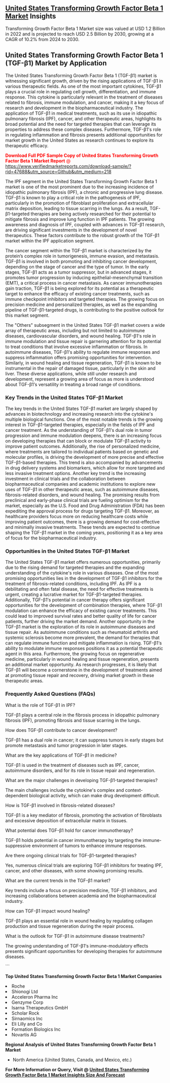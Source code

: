 <h2><a href="https://www.verifiedmarketreports.com/download-sample/?rid=47688&amp;utm_source=Github&amp;utm_medium=218" target="_blank">United States Transforming Growth Factor Beta 1 Market</a> Insights</h2><p>Transforming Growth Factor Beta 1 Market size was valued at USD 1.2 Billion in 2022 and is projected to reach USD 2.5 Billion by 2030, growing at a CAGR of 10.2% from 2024 to 2030.</p><p> <h2>United States Transforming Growth Factor Beta 1 (TGF-β1) Market by Application</h2> The United States Transforming Growth Factor Beta 1 (TGF-β1) market is witnessing significant growth, driven by the rising applications of TGF-β1 in various therapeutic fields. As one of the most important cytokines, TGF-β1 plays a crucial role in regulating cell growth, differentiation, and immune response. This cytokine is particularly relevant in the treatment of diseases related to fibrosis, immune modulation, and cancer, making it a key focus of research and development in the biopharmaceutical industry. The application of TGF-β1 in medical treatments, such as its use in idiopathic pulmonary fibrosis (IPF), cancer, and other therapeutic areas, highlights its broad potential and the need for targeted therapies that can leverage its properties to address these complex diseases. Furthermore, TGF-β1's role in regulating inflammation and fibrosis presents additional opportunities for market growth in the United States as research continues to explore its therapeutic efficacy. <p><span class=""><span style="color: #ff0000;"><strong>Download Full PDF Sample Copy of United States Transforming Growth Factor Beta 1 Market Report</strong> @ </span><a href="https://www.verifiedmarketreports.com/download-sample/?rid=47688&amp;utm_source=Github&amp;utm_medium=218" target="_blank">https://www.verifiedmarketreports.com/download-sample/?rid=47688&amp;utm_source=Github&amp;utm_medium=218</a></span></p> <p>The IPF segment in the United States Transforming Growth Factor Beta 1 market is one of the most prominent due to the increasing incidence of idiopathic pulmonary fibrosis (IPF), a chronic and progressive lung disease. TGF-β1 is known to play a critical role in the pathogenesis of IPF, particularly in the promotion of fibroblast proliferation and extracellular matrix deposition, leading to tissue scarring in the lungs. As a result, TGF-β1-targeted therapies are being actively researched for their potential to mitigate fibrosis and improve lung function in IPF patients. The growing awareness and diagnosis of IPF, coupled with advances in TGF-β1 research, are driving significant investments in the development of novel therapeutics. These factors contribute to the robust growth of the TGF-β1 market within the IPF application segment. <p>The cancer segment within the TGF-β1 market is characterized by the protein’s complex role in tumorigenesis, immune evasion, and metastasis. TGF-β1 is involved in both promoting and inhibiting cancer development, depending on the stage of cancer and the type of tumor. In the early stages, TGF-β1 acts as a tumor suppressor, but in advanced stages, it promotes tumor progression by inducing epithelial-mesenchymal transition (EMT), a critical process in cancer metastasis. As cancer immunotherapies gain traction, TGF-β1 is being explored for its potential as a therapeutic target to enhance the efficacy of existing cancer treatments, such as immune checkpoint inhibitors and targeted therapies. The growing focus on precision medicine and personalized therapies, as well as the expanding pipeline of TGF-β1-targeted drugs, is contributing to the positive outlook for this market segment. <p>The "Others" subsegment in the United States TGF-β1 market covers a wide array of therapeutic areas, including but not limited to autoimmune diseases, cardiovascular disorders, and wound healing. TGF-β1's role in immune modulation and tissue repair is garnering attention for its potential to treat conditions that involve excessive inflammation or fibrosis. In autoimmune diseases, TGF-β1’s ability to regulate immune responses and suppress inflammation offers promising opportunities for intervention. Similarly, in wound healing and tissue regeneration, TGF-β1 is known to be instrumental in the repair of damaged tissue, particularly in the skin and liver. These diverse applications, while still under research and development, represent a growing area of focus as more is understood about TGF-β1’s versatility in treating a broad range of conditions. <h3>Key Trends in the United States TGF-β1 Market</h3> The key trends in the United States TGF-β1 market are largely shaped by advances in biotechnology and increasing research into the cytokine's multiple biological functions. One of the most notable trends is the growing interest in TGF-β1-targeted therapies, especially in the fields of IPF and cancer treatment. As the understanding of TGF-β1’s dual role in tumor progression and immune modulation deepens, there is an increasing focus on developing therapies that can block or modulate TGF-β1 activity to improve patient outcomes. Additionally, the rise of personalized medicine, where treatments are tailored to individual patients based on genetic and molecular profiles, is driving the development of more precise and effective TGF-β1-based therapies. This trend is also accompanied by advancements in drug delivery systems and biomarkers, which allow for more targeted and less invasive treatment options. Another key trend is the increasing investment in clinical trials and the collaboration between biopharmaceutical companies and academic institutions to explore new uses of TGF-β1 in other therapeutic areas, such as autoimmune diseases, fibrosis-related disorders, and wound healing. The promising results from preclinical and early-phase clinical trials are fueling optimism for the market, especially as the U.S. Food and Drug Administration (FDA) has been expediting the approval process for drugs targeting TGF-β1. Moreover, as healthcare providers focus more on reducing healthcare costs while improving patient outcomes, there is a growing demand for cost-effective and minimally invasive treatments. These trends are expected to continue shaping the TGF-β1 market in the coming years, positioning it as a key area of focus for the biopharmaceutical industry. <h3>Opportunities in the United States TGF-β1 Market</h3> The United States TGF-β1 market offers numerous opportunities, primarily due to the rising demand for targeted therapies and the expanding understanding of the cytokine's role in various diseases. One of the most promising opportunities lies in the development of TGF-β1 inhibitors for the treatment of fibrosis-related conditions, including IPF. As IPF is a debilitating and often fatal disease, the need for effective treatments is urgent, creating a lucrative market for TGF-β1-targeted therapies. Additionally, TGF-β1’s potential in cancer therapy offers significant opportunities for the development of combination therapies, where TGF-β1 modulation can enhance the efficacy of existing cancer treatments. This could lead to improved survival rates and better quality of life for cancer patients, further driving the market demand. Another opportunity in the TGF-β1 market is the exploration of its role in autoimmune diseases and tissue repair. As autoimmune conditions such as rheumatoid arthritis and systemic sclerosis become more prevalent, the demand for therapies that can regulate immune function and mitigate inflammation is rising. TGF-β1’s ability to modulate immune responses positions it as a potential therapeutic agent in this area. Furthermore, the growing focus on regenerative medicine, particularly in wound healing and tissue regeneration, presents an additional market opportunity. As research progresses, it is likely that TGF-β1 will become a cornerstone in the development of treatments aimed at promoting tissue repair and recovery, driving market growth in these therapeutic areas. <h3>Frequently Asked Questions (FAQs)</h3> <p>What is the role of TGF-β1 in IPF?</p> <p>TGF-β1 plays a central role in the fibrosis process in idiopathic pulmonary fibrosis (IPF), promoting fibrosis and tissue scarring in the lungs.</p> <p>How does TGF-β1 contribute to cancer development?</p> <p>TGF-β1 has a dual role in cancer; it can suppress tumors in early stages but promote metastasis and tumor progression in later stages.</p> <p>What are the key applications of TGF-β1 in medicine?</p> <p>TGF-β1 is used in the treatment of diseases such as IPF, cancer, autoimmune disorders, and for its role in tissue repair and regeneration.</p> <p>What are the major challenges in developing TGF-β1-targeted therapies?</p> <p>The main challenges include the cytokine's complex and context-dependent biological activity, which can make drug development difficult.</p> <p>How is TGF-β1 involved in fibrosis-related diseases?</p> <p>TGF-β1 is a key mediator of fibrosis, promoting the activation of fibroblasts and excessive deposition of extracellular matrix in tissues.</p> <p>What potential does TGF-β1 hold for cancer immunotherapy?</p> <p>TGF-β1 holds potential in cancer immunotherapy by targeting the immune-suppressive environment of tumors to enhance immune responses.</p> <p>Are there ongoing clinical trials for TGF-β1-targeted therapies?</p> <p>Yes, numerous clinical trials are exploring TGF-β1 inhibitors for treating IPF, cancer, and other diseases, with some showing promising results.</p> <p>What are the current trends in the TGF-β1 market?</p> <p>Key trends include a focus on precision medicine, TGF-β1 inhibitors, and increasing collaborations between academia and the biopharmaceutical industry.</p> <p>How can TGF-β1 impact wound healing?</p> <p>TGF-β1 plays an essential role in wound healing by regulating collagen production and tissue regeneration during the repair process.</p> <p>What is the outlook for TGF-β1 in autoimmune disease treatments?</p> <p>The growing understanding of TGF-β1’s immune-modulatory effects presents significant opportunities for developing therapies for autoimmune diseases.</p> ```</p><p><strong>Top United States Transforming Growth Factor Beta 1 Market Companies</strong></p><div data-test-id=""><p><li>Roche</li><li> Shionogi Ltd</li><li> Acceleron Pharma Inc</li><li> Genzyme Corp</li><li> Isarna Therapeutics GmbH</li><li> Scholar Rock</li><li> Sirnaomics Inc</li><li> Eli Lilly and Co</li><li> Formation Biologics Inc</li><li> Novartis AG</li></p><div><strong>Regional Analysis of&nbsp;United States Transforming Growth Factor Beta 1 Market</strong></div><ul><li dir="ltr"><p dir="ltr">North America&nbsp;(United States, Canada, and Mexico, etc.)</p></li></ul><p><strong>For More Information or Query, Visit @&nbsp;</strong><strong><a href="https://www.verifiedmarketreports.com/product/global-transforming-growth-factor-beta-1-market-2019-by-manufacturers-regions-type-and-application-forecast-to-2024/?utm_source=Github&amp;utm_medium=218" target="_blank">United States Transforming Growth Factor Beta 1 Market Insights Size And Forecast</a></strong></p></div>
